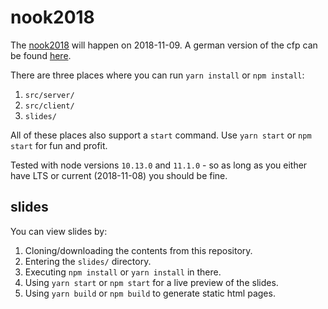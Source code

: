 nook2018
===

The [nook2018](https://metanook.de/2018) will happen on 2018-11-09.
A german version of the cfp can be found [here](https://metanook.de/2018/cfp).

There are three places where you can run `yarn install` or `npm install`:

1. `src/server/`
2. `src/client/`
3. `slides/`

All of these places also support a `start` command. Use `yarn start` or `npm start` for fun and profit.

Tested with node versions `10.13.0` and `11.1.0` - so as long as you either have LTS or current (2018-11-08) you should be fine.

slides
---

You can view slides by:

1. Cloning/downloading the contents from this repository.
2. Entering the `slides/` directory.
3. Executing `npm install` or `yarn install` in there.
4. Using `yarn start` or `npm start` for a live preview of the slides.
5. Using `yarn build` or `npm build` to generate static html pages.